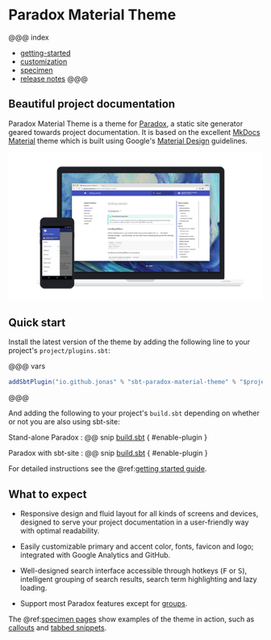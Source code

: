 # Paradox Material Theme

@@@ index
 - [getting-started](getting-started.md)
 - [customization](customization.md)
 - [specimen](specimen/index.md)
 - [release notes](release-notes.md)
@@@

## Beautiful project documentation

Paradox Material Theme is a theme for [Paradox], a static site generator geared
towards project documentation. It is based on the excellent [MkDocs Material]
theme which is built using Google's [Material Design] guidelines.

[![Material for MkDocs](images/material.png)](images/material.png)

  [Paradox]: https://github.com/lightbend/paradox
  [MkDocs Material]: https://github.com/squidfunk/mkdocs-material
  [Material Design]: https://material.io/guidelines/material-design/

## Quick start

Install the latest version of the theme by adding the following line to your
project's `project/plugins.sbt`:

@@@ vars
``` sbt
addSbtPlugin("io.github.jonas" % "sbt-paradox-material-theme" % "$project.version$")
```
@@@

And adding the following to your project's `build.sbt` depending on whether or
not you are also using sbt-site:

Stand-alone Paradox
:  @@ snip [build.sbt]($root$/plugin/src/sbt-test/paradox/can-use-theme/build.sbt) { #enable-plugin }

Paradox with sbt-site
:  @@ snip [build.sbt]($root$/plugin/src/sbt-test/sbt-site/can-use-theme/build.sbt) { #enable-plugin }

For detailed instructions see the @ref:[getting started guide](getting-started.md).

## What to expect

* Responsive design and fluid layout for all kinds of screens and devices,
  designed to serve your project documentation in a user-friendly way with
  optimal readability.

* Easily customizable primary and accent color, fonts, favicon and logo;
  integrated with Google Analytics and GitHub.

* Well-designed search interface accessible through hotkeys (<kbd>F</kbd> or
  <kbd>S</kbd>), intelligent grouping of search results, search term
  highlighting and lazy loading.

* Support most Paradox features except for [groups].

The @ref:[specimen pages] show examples of the theme in action, such as
[callouts] and [tabbed snippets].

 [specimen pages]: specimen/index.md
 [callouts]: specimen/callouts.md
 [tabbed snippets]: specimen/tabbed-snippets.md
 [groups]: http://developer.lightbend.com/docs/paradox/latest/features/groups.html
